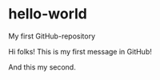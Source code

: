 # hello-world
My first GitHub-repository

Hi folks! This is my first message in GitHub!

And this my second. 
